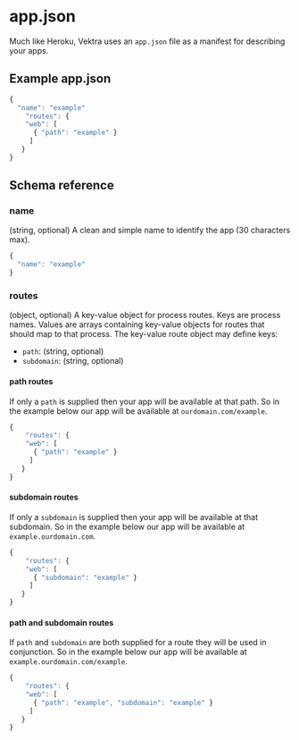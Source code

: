 app.json
======

Much like Heroku, Vektra uses an `app.json` file as a manifest for describing
your apps.

## Example app.json

```js
{
  "name": "example"
	"routes": {
    "web": [
      { "path": "example" }
     ]
   }
}
```

## Schema reference

### name

(string, optional) A clean and simple name to identify the app (30
characters max).

```js
{
  "name": "example"
}
```

### routes

(object, optional) A key-value object for process routes. Keys are process
names.  Values are arrays containing key-value objects for routes that should
map to that process. The key-value route object may define keys:

 - `path`: (string, optional)
 - `subdomain`: (string, optional)

#### path routes

If only a `path` is supplied then your app will be available at that path. So
in the example below our app will be available at `ourdomain.com/example`.

```js
{
	"routes": {
    "web": [
      { "path": "example" }
     ]
   }
}
```

#### subdomain routes

If only a `subdomain` is supplied then your app will be available at that
subdomain. So in the example below our app will be available at
`example.ourdomain.com`.

```js
{
	"routes": {
    "web": [
      { "subdomain": "example" }
     ]
   }
}
```

#### path and subdomain routes

If `path` and `subdomain` are both supplied for a route they will be used in
conjunction. So in the example below our app will be available at
`example.ourdomain.com/example`.

```js
{
	"routes": {
    "web": [
      { "path": "example", "subdomain": "example" }
     ]
   }
}
```
